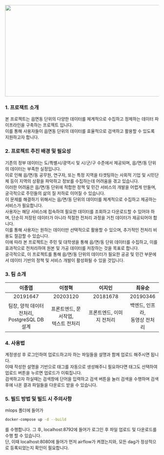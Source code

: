 <img src="https://github.com/user-attachments/assets/59a65473-f51c-4e47-980c-e4775787e222" width="900" height="300"/>

### 1. 프로잭트 소개

본 프로젝트는 읍면동 단위의 다양한 데이터를 체계적으로 수집하고 정제하는 
데이터 파이프라인을 구축하는 프로젝트 입니다.<br>
이를 통해 사용자들이 읍면동 단위의 데이터를 효율적으로 검색하고 활용할 수 있도록 지원하고자 합니다.

### 2. 프로젝트 추진 배경 및 필요성

기존의 정부 데이터는 도/특별시/광역시 및 시/군/구 수준에서 제공되며, 읍/면/동 단위의 데이터는 부족한 실정입니다.<br>
이로 인해 읍/면/동 공무원, 연구자, 또는 특정 지역을 타겟팅하는 사회적 기업 및 시민단체 등이
지역의 상황을 파악하고 정보를 수집하는데 어려움을 겪고 있습니다.<br>
이러한 어려움은 읍/면/동 단위에 적합한 정책 및 민간 서비스의 개발을 어렵게 만들며,
궁극적으로 주민들의 삶의 질 저하로 이어질 수 있습니다.<br>
이 문제를 해결하기 위해서는 읍/면/동 단위의 데이터를 체계적으로 수집하고 제공하는 서비스가 필요합니다.<br>
사용자는 해당 서비스에 접속하여 필요한 데이터를 조회하고 다운로드할 수 있어야 하며, 
단순히 저장된 데이터가 아니라 적절한 전처리 과정을 거친 데이터가 제공되어야 합니다.<br>
이를 통해 사용자는 원하는 데이터만 선택적으로 활용할 수 있으며, 추가적인 전처리 비용도 절감할 수 있습니다.<br>
이에 따라 본 프로젝트는 주민 및 대학생을 통해 읍/면/동 단위 데이터를 수집하고, 
이를 효과적으로 전처리하여 원본 및 가공 데이터를 저장하는 것을 목표로 합니다.<br>
궁극적으로, 이 프로젝트를 통해 읍/면/동 단위의 데이터가 필요한 공공 및 민간 부문에서 
데이터 기반의 정책 및 서비스 개발이 활성화될 수 있을 것입니다.

### 3. 팀 소개

|이종엽|이정혁|이지인|최유순|
|:---:|:---:|:---:|:---:|
|20191647|20203120|20181678|20190346|
|팀장, 양적 데이터 전처리, <br>PostgreSQL DB설계|프론트엔드, 문서작업, <br>텍스트 전처리|프론트엔드, 이미지 전처리|백엔드, 인프라, <br>동영상 전처리|

### 4. 사용법

계정생성 후 로그인하여 업로드하고자 하는 파일들을 설명과 함께 업로드 해주시면 됩니다.<br>
이때 작성한 설명을 기반으로 태그를 자동으로 생성해주니 필요하다면 태그도 선택하여
업로드 버튼을 누르면 업로드가 이뤄집니다.<br>
검색하고자 하실때는 검색창에 단어을 입력하고 검색 버튼을 눌러 검색을 수행하며
검색 후에 나온 결과 파일들을 다운로드 받을 수 있습니다.

### 5. 빌드 방법 및 빌드 시 주의사항

mlops 폴더에 들어가
```bash
docker-compose up -d --build
```
를 수행합니다.
그 후, localhost:8792에 들어가 로그인 후 파일 업로드 및 다운로드를 수행 할 수 있습니다.<br>
단, 이때 localhost:8080에 들어가 먼저 airflow가 켜졌는지와, 모든 dag가 정상적으로 등록되었는지 확인이 필요합니다.

